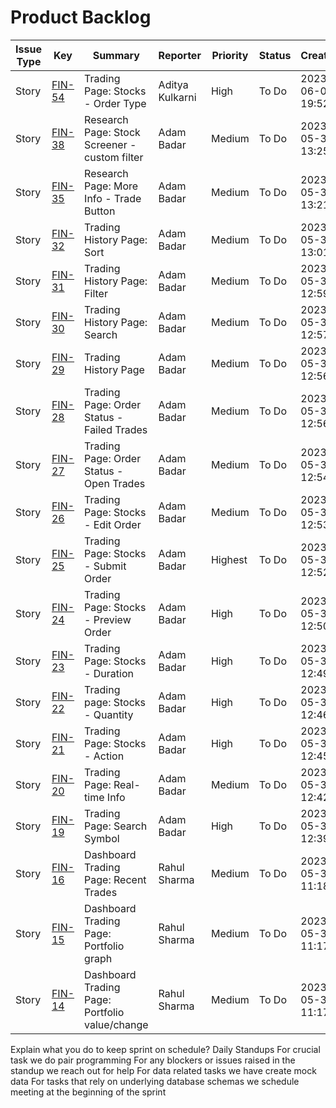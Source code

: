 # Product Backlog

| Issue Type | Key                                                                                                                                                        | Summary                                        | Reporter        | Priority | Status | Created          |
| ---------- | ---------------------------------------------------------------------------------------------------------------------------------------------------------- | ---------------------------------------------- | --------------- | -------- | ------ | ---------------- |
| Story      | [FIN-54](https://agile-avengers-cscc01.atlassian.net/browse/FIN-54?atlOrigin=eyJpIjoiMjBhNWIzMmFjMjdiNGE1YzhhZTE4YmM0ZjA0MDM4ZWYiLCJwIjoiZXhjZWwtamlyYSJ9) | Trading Page: Stocks - Order Type              | Aditya Kulkarni | High     | To Do  | 2023-06-01 19:52 |
| Story      | [FIN-38](https://agile-avengers-cscc01.atlassian.net/browse/FIN-38?atlOrigin=eyJpIjoiMjBhNWIzMmFjMjdiNGE1YzhhZTE4YmM0ZjA0MDM4ZWYiLCJwIjoiZXhjZWwtamlyYSJ9) | Research Page: Stock Screener - custom filter  | Adam Badar      | Medium   | To Do  | 2023-05-31 13:25 |
| Story      | [FIN-35](https://agile-avengers-cscc01.atlassian.net/browse/FIN-35?atlOrigin=eyJpIjoiMjBhNWIzMmFjMjdiNGE1YzhhZTE4YmM0ZjA0MDM4ZWYiLCJwIjoiZXhjZWwtamlyYSJ9) | Research Page: More Info - Trade Button        | Adam Badar      | Medium   | To Do  | 2023-05-31 13:21 |
| Story      | [FIN-32](https://agile-avengers-cscc01.atlassian.net/browse/FIN-32?atlOrigin=eyJpIjoiMjBhNWIzMmFjMjdiNGE1YzhhZTE4YmM0ZjA0MDM4ZWYiLCJwIjoiZXhjZWwtamlyYSJ9) | Trading History Page: Sort                     | Adam Badar      | Medium   | To Do  | 2023-05-31 13:01 |
| Story      | [FIN-31](https://agile-avengers-cscc01.atlassian.net/browse/FIN-31?atlOrigin=eyJpIjoiMjBhNWIzMmFjMjdiNGE1YzhhZTE4YmM0ZjA0MDM4ZWYiLCJwIjoiZXhjZWwtamlyYSJ9) | Trading History Page: Filter                   | Adam Badar      | Medium   | To Do  | 2023-05-31 12:59 |
| Story      | [FIN-30](https://agile-avengers-cscc01.atlassian.net/browse/FIN-30?atlOrigin=eyJpIjoiMjBhNWIzMmFjMjdiNGE1YzhhZTE4YmM0ZjA0MDM4ZWYiLCJwIjoiZXhjZWwtamlyYSJ9) | Trading History Page: Search                   | Adam Badar      | Medium   | To Do  | 2023-05-31 12:57 |
| Story      | [FIN-29](https://agile-avengers-cscc01.atlassian.net/browse/FIN-29?atlOrigin=eyJpIjoiMjBhNWIzMmFjMjdiNGE1YzhhZTE4YmM0ZjA0MDM4ZWYiLCJwIjoiZXhjZWwtamlyYSJ9) | Trading History Page                           | Adam Badar      | Medium   | To Do  | 2023-05-31 12:56 |
| Story      | [FIN-28](https://agile-avengers-cscc01.atlassian.net/browse/FIN-28?atlOrigin=eyJpIjoiMjBhNWIzMmFjMjdiNGE1YzhhZTE4YmM0ZjA0MDM4ZWYiLCJwIjoiZXhjZWwtamlyYSJ9) | Trading Page: Order Status - Failed Trades     | Adam Badar      | Medium   | To Do  | 2023-05-31 12:56 |
| Story      | [FIN-27](https://agile-avengers-cscc01.atlassian.net/browse/FIN-27?atlOrigin=eyJpIjoiMjBhNWIzMmFjMjdiNGE1YzhhZTE4YmM0ZjA0MDM4ZWYiLCJwIjoiZXhjZWwtamlyYSJ9) | Trading Page: Order Status - Open Trades       | Adam Badar      | Medium   | To Do  | 2023-05-31 12:54 |
| Story      | [FIN-26](https://agile-avengers-cscc01.atlassian.net/browse/FIN-26?atlOrigin=eyJpIjoiMjBhNWIzMmFjMjdiNGE1YzhhZTE4YmM0ZjA0MDM4ZWYiLCJwIjoiZXhjZWwtamlyYSJ9) | Trading Page: Stocks - Edit Order              | Adam Badar      | Medium   | To Do  | 2023-05-31 12:53 |
| Story      | [FIN-25](https://agile-avengers-cscc01.atlassian.net/browse/FIN-25?atlOrigin=eyJpIjoiMjBhNWIzMmFjMjdiNGE1YzhhZTE4YmM0ZjA0MDM4ZWYiLCJwIjoiZXhjZWwtamlyYSJ9) | Trading Page: Stocks - Submit Order            | Adam Badar      | Highest  | To Do  | 2023-05-31 12:52 |
| Story      | [FIN-24](https://agile-avengers-cscc01.atlassian.net/browse/FIN-24?atlOrigin=eyJpIjoiMjBhNWIzMmFjMjdiNGE1YzhhZTE4YmM0ZjA0MDM4ZWYiLCJwIjoiZXhjZWwtamlyYSJ9) | Trading Page: Stocks - Preview Order           | Adam Badar      | High     | To Do  | 2023-05-31 12:50 |
| Story      | [FIN-23](https://agile-avengers-cscc01.atlassian.net/browse/FIN-23?atlOrigin=eyJpIjoiMjBhNWIzMmFjMjdiNGE1YzhhZTE4YmM0ZjA0MDM4ZWYiLCJwIjoiZXhjZWwtamlyYSJ9) | Trading Page: Stocks - Duration                | Adam Badar      | High     | To Do  | 2023-05-31 12:49 |
| Story      | [FIN-22](https://agile-avengers-cscc01.atlassian.net/browse/FIN-22?atlOrigin=eyJpIjoiMjBhNWIzMmFjMjdiNGE1YzhhZTE4YmM0ZjA0MDM4ZWYiLCJwIjoiZXhjZWwtamlyYSJ9) | Trading page: Stocks - Quantity                | Adam Badar      | High     | To Do  | 2023-05-31 12:46 |
| Story      | [FIN-21](https://agile-avengers-cscc01.atlassian.net/browse/FIN-21?atlOrigin=eyJpIjoiMjBhNWIzMmFjMjdiNGE1YzhhZTE4YmM0ZjA0MDM4ZWYiLCJwIjoiZXhjZWwtamlyYSJ9) | Trading Page: Stocks - Action                  | Adam Badar      | High     | To Do  | 2023-05-31 12:45 |
| Story      | [FIN-20](https://agile-avengers-cscc01.atlassian.net/browse/FIN-20?atlOrigin=eyJpIjoiMjBhNWIzMmFjMjdiNGE1YzhhZTE4YmM0ZjA0MDM4ZWYiLCJwIjoiZXhjZWwtamlyYSJ9) | Trading Page: Real-time Info                   | Adam Badar      | Medium   | To Do  | 2023-05-31 12:42 |
| Story      | [FIN-19](https://agile-avengers-cscc01.atlassian.net/browse/FIN-19?atlOrigin=eyJpIjoiMjBhNWIzMmFjMjdiNGE1YzhhZTE4YmM0ZjA0MDM4ZWYiLCJwIjoiZXhjZWwtamlyYSJ9) | Trading Page: Search Symbol                    | Adam Badar      | High     | To Do  | 2023-05-31 12:39 |
| Story      | [FIN-16](https://agile-avengers-cscc01.atlassian.net/browse/FIN-16?atlOrigin=eyJpIjoiMjBhNWIzMmFjMjdiNGE1YzhhZTE4YmM0ZjA0MDM4ZWYiLCJwIjoiZXhjZWwtamlyYSJ9) | Dashboard Trading Page: Recent Trades          | Rahul Sharma    | Medium   | To Do  | 2023-05-31 11:18 |
| Story      | [FIN-15](https://agile-avengers-cscc01.atlassian.net/browse/FIN-15?atlOrigin=eyJpIjoiMjBhNWIzMmFjMjdiNGE1YzhhZTE4YmM0ZjA0MDM4ZWYiLCJwIjoiZXhjZWwtamlyYSJ9) | Dashboard Trading Page: Portfolio graph        | Rahul Sharma    | Medium   | To Do  | 2023-05-31 11:17 |
| Story      | [FIN-14](https://agile-avengers-cscc01.atlassian.net/browse/FIN-14?atlOrigin=eyJpIjoiMjBhNWIzMmFjMjdiNGE1YzhhZTE4YmM0ZjA0MDM4ZWYiLCJwIjoiZXhjZWwtamlyYSJ9) | Dashboard Trading Page: Portfolio value/change | Rahul Sharma    | Medium   | To Do  | 2023-05-31 11:17 |

Explain what you do to keep sprint on schedule?
Daily Standups
For crucial task we do pair programming
For any blockers or issues raised in the standup we reach out for help
For data related tasks we have create mock data
For tasks that rely on underlying database schemas we schedule meeting at the beginning of the sprint
